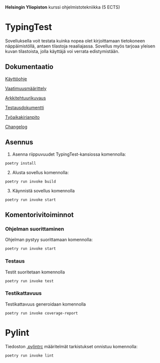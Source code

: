 **Helsingin Yliopiston** kurssi ohjelmistotekniikka (5 ECTS)

# TypingTest

Sovelluksella voit testata kuinka nopea olet kirjoittamaan tietokoneen näppäimistöllä, antaen tilastoja reaaliajassa. Sovellus myös tarjoaa yleisen kuvan tilastoista, jolla käyttäjä voi verrata edistymistään.

## Dokumentaatio

[Käyttöohje](/dokumentaatio/k%C3%A4ytt%C3%B6ohje.md)

[Vaatimuusmäärittely](/dokumentaatio/vaatimusm%C3%A4%C3%A4rittely.md)

[Arkkitehtuurikuvaus](/dokumentaatio/arkkitehtuuri.md)

[Testausdokumentti](/dokumentaatio//testausdokumentti.md)

[Työaikakirjanpito](/dokumentaatio/ty%C3%B6aikakirjanpito.md)

[Changelog](/dokumentaatio/changelog.md)

## Asennus

1. Asenna riippuvuudet TypingTest-kansiossa komennolla:

``poetry install``

2. Alusta sovellus komennolla:

``poetry run invoke build``

3. Käynnistä sovellus komennolla

``poetry run invoke start``

## Komentorivitoiminnot

### Ohjelman suorittaminen

Ohjelman pystyy suorittamaan komennolla:

``poetry run invoke start``

### Testaus

Testit suoritetaan komennolla

``poetry run invoke test``

### Testikattavuus

Testikattavuus generoidaan komennolla

``poetry run invoke coverage-report``

# Pylint

Tiedoston [.pylintrc](./TypingTest/.pylintrc) määritelmät tarkistukset onnistuu komennolla:

``poetry run invoke lint``


